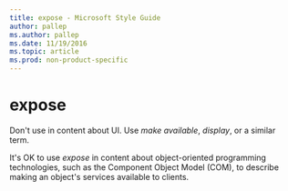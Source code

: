 ```yaml
---
title: expose - Microsoft Style Guide
author: pallep
ms.author: pallep
ms.date: 11/19/2016
ms.topic: article
ms.prod: non-product-specific
---
```


# expose

Don't use in content about UI. Use *make available*, *display*, or a similar term.

It's OK to use *expose*
in content about object-oriented programming technologies, such as
the Component Object Model (COM), to describe making an object's
services available to clients.
